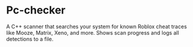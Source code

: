 # Pc-checker
A C++ scanner that searches your system for known Roblox cheat traces like Mooze, Matrix, Xeno, and more. Shows scan progress and logs all detections to a file.
